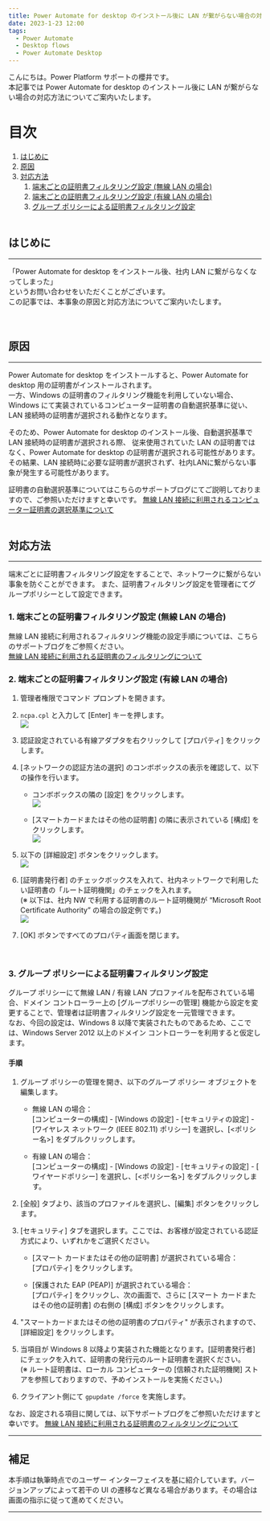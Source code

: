```yaml
---
title: Power Automate for desktop のインストール後に LAN が繋がらない場合の対応方法
date: 2023-1-23 12:00
tags:
  - Power Automate
  - Desktop flows
  - Power Automate Desktop
---
```


こんにちは。Power Platform サポートの櫻井です。  
本記事では Power Automate for desktop のインストール後に LAN が繋がらない場合の対応方法についてご案内いたします。

<!-- more -->
# 目次

1. [はじめに](#anchor-intro)
1. [原因](#anchor-reason) 
1. [対応方法](#anchor-measure)
   1. [端末ごとの証明書フィルタリング設定 (無線 LAN の場合)](#anchor-measure-wireless-lan)
   1. [端末ごとの証明書フィルタリング設定 (有線 LAN の場合)](#anchor-measure-wired-lan)
   1. [グループ ポリシーによる証明書フィルタリング設定](#anchor-measure-gpo)
<br/><br/>

<a id='anchor-intro'></a>
## はじめに
---
「Power Automate for desktop をインストール後、社内 LAN に繋がらなくなってしまった」  
というお問い合わせをいただくことがございます。  
この記事では、本事象の原因と対応方法についてご案内いたします。  
<br/><br/>

<a id='anchor-reason'></a>
## 原因
---
Power Automate for desktop をインストールすると、Power Automate for desktop 用の証明書がインストールされます。  
一方、Windows の証明書のフィルタリング機能を利用していない場合、Windows にて実装されているコンピューター証明書の自動選択基準に従い、  
LAN 接続時の証明書が選択される動作となります。  

そのため、Power Automate for desktop のインストール後、自動選択基準で LAN 接続時の証明書が選択される際、
従来使用されていた LAN の証明書ではなく、Power Automate for desktop の証明書が選択される可能性があります。
その結果、LAN 接続時に必要な証明書が選択されず、社内LANに繋がらない事象が発生する可能性があります。

証明書の自動選択基準についてはこちらのサポートブログにてご説明しておりますので、ご参照いただけますと幸いです。
[無線 LAN 接続に利用されるコンピューター証明書の選択基準について](https://jpwinsup.github.io/blog/2021/02/02/WirelessNetwork/Wi-Fi/Selection-criteria-for-certificates-used-for-wireless-LAN-connections/)
<br/><br/>

<a id='anchor-measure'></a>
## 対応方法
---
端末ごとに証明書フィルタリング設定をすることで、ネットワークに繋がらない事象を防ぐことができます。 
また、証明書フィルタリング設定を管理者にてグループポリシーとして設定できます。
<br/>

<a id='anchor-measure-wireless-lan'></a>
### 1. 端末ごとの証明書フィルタリング設定 (無線 LAN の場合)
無線 LAN 接続に利用されるフィルタリング機能の設定手順については、こちらのサポートブログをご参照ください。  
[無線 LAN 接続に利用される証明書のフィルタリングについて](https://jpwinsup.github.io/blog/2021/02/02/WirelessNetwork/Wi-Fi/Filtering-of-certificates-used-for-wireless-LAN-connections/)
<br/>

<a id='anchor-measure-wired-lan'></a>
### 2. 端末ごとの証明書フィルタリング設定 (有線 LAN の場合)
  1. 管理者権限でコマンド プロンプトを開きます。
  1. `ncpa.cpl` と入力して [Enter] キーを押します。  
     ![](./power-automate-desktop-not-connected-to-lan/wired-lan-filter-setting1.png)

  1. 認証設定されている有線アダプタを右クリックして [プロパティ] をクリックします。  

  1. [ネットワークの認証方法の選択] のコンボボックスの表示を確認して、以下の操作を行います。  

     * コンボボックスの隣の [設定] をクリックします。  
     ![](./power-automate-desktop-not-connected-to-lan/wired-lan-filter-setting2.png)  

     * [スマートカードまたはその他の証明書] の隣に表示されている [構成] をクリックします。  
     ![](./power-automate-desktop-not-connected-to-lan/wired-lan-filter-setting3.png)

  1. 以下の [詳細設定] ボタンをクリックします。  
  ![](./power-automate-desktop-not-connected-to-lan/wired-lan-filter-setting4.png)

  1. [証明書発行者] のチェックボックスを入れて、社内ネットワークで利用したい証明書の「ルート証明機関」のチェックを入れます。  
    (※ 以下は、社内 NW で利用する証明書のルート証明機関が “Microsoft Root Certificate Authority” の場合の設定例です。)  
  ![](./power-automate-desktop-not-connected-to-lan/wired-lan-filter-setting5.png)

  1. [OK] ボタンですべてのプロパティ画面を閉じます。  
<br/>

<a id='anchor-measure-gpo'></a>
### 3. グループ ポリシーによる証明書フィルタリング設定 
グループ ポリシーにて無線 LAN / 有線 LAN プロファイルを配布されている場合、ドメイン コントローラー上の [グループポリシーの管理] 機能から設定を変更することで、管理者は証明書フィルタリング設定を一元管理できます。  
なお、今回の設定は、Windows 8 以降で実装されたものであるため、ここでは、Windows Server 2012 以上のドメイン コントローラーを利用すると仮定します。  

#### 手順
1. グループ ポリシーの管理を開き、以下のグループ ポリシー オブジェクトを編集します。  
   * 無線 LAN の場合：  
     [コンピューターの構成] - [Windows の設定] - [セキュリティの設定] - [ワイヤレス ネットワーク (IEEE 802.11) ポリシー] を選択し、[<ポリシー名>] をダブルクリックします。  

   * 有線 LAN の場合：  
     [コンピューターの構成] - [Windows の設定] - [セキュリティの設定] - [ ワイヤードポリシー] を選択し、[<ポリシー名>] をダブルクリックします。  

1. [全般] タブより、該当のプロファイルを選択し、[編集] ボタンをクリックします。  

1. [セキュリティ] タブを選択します。ここでは、お客様が設定されている認証方式により、いずれかをご選択ください。
   * [スマート カードまたはその他の証明書] が選択されている場合：  
     [プロパティ] をクリックします。  
   
   * [保護された EAP (PEAP)] が選択されている場合：  
     [プロパティ] をクリックし、次の画面で、さらに [スマート カードまたはその他の証明書] の右側の [構成] ボタンをクリックします。  

1. "スマートカードまたはその他の証明書のプロパティ" が表示されますので、[詳細設定] をクリックします。  

1. 当項目が Windows 8 以降より実装された機能となります。[証明書発行者] にチェックを入れて、証明書の発行元のルート証明書を選択ください。  
   (※ ルート証明書は、ローカル コンピューターの [信頼された証明機関] ストアを参照しておりますので、予めインストールを実施ください。)

1. クライアント側にて `gpupdate /force` を実施します。  

なお、設定される項目に関しては、以下サポートブログをご参照いただけますと幸いです。
[無線 LAN 接続に利用される証明書のフィルタリングについて](https://jpwinsup.github.io/blog/2021/02/02/WirelessNetwork/Wi-Fi/Filtering-of-certificates-used-for-wireless-LAN-connections/)

---

## 補足

本手順は執筆時点でのユーザー インターフェイスを基に紹介しています。バージョンアップによって若干の UI の遷移など異なる場合があります。その場合は画面の指示に従って進めてください。



---
